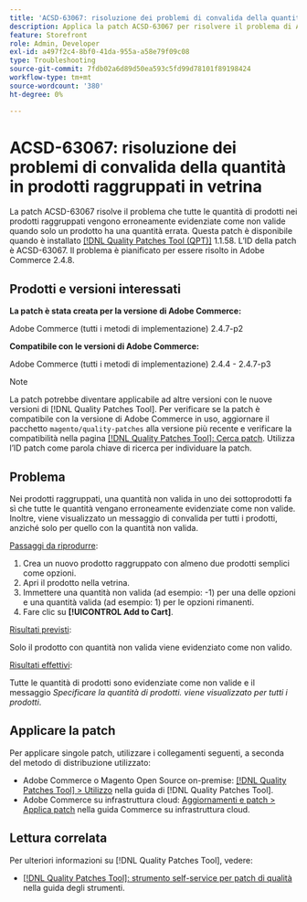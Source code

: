 ```yaml
---
title: 'ACSD-63067: risoluzione dei problemi di convalida della quantità in prodotti raggruppati in vetrina'
description: Applica la patch ACSD-63067 per risolvere il problema di Adobe Commerce, in cui tutte le quantità di prodotti nei prodotti raggruppati vengono erroneamente evidenziate come non valide quando solo un prodotto presenta una quantità errata.
feature: Storefront
role: Admin, Developer
exl-id: a497f2c4-8bf0-41da-955a-a58e79f09c08
type: Troubleshooting
source-git-commit: 7fdb02a6d89d50ea593c5fd99d78101f89198424
workflow-type: tm+mt
source-wordcount: '380'
ht-degree: 0%

---
```


# ACSD-63067: risoluzione dei problemi di convalida della quantità in prodotti raggruppati in vetrina

La patch ACSD-63067 risolve il problema che tutte le quantità di prodotti nei prodotti raggruppati vengono erroneamente evidenziate come non valide quando solo un prodotto ha una quantità errata. Questa patch è disponibile quando è installato [[!DNL Quality Patches Tool (QPT)]](/help/tools/quality-patches-tool/quality-patches-tool-to-self-serve-quality-patches.md) 1.1.58. L’ID della patch è ACSD-63067. Il problema è pianificato per essere risolto in Adobe Commerce 2.4.8.

## Prodotti e versioni interessati

**La patch è stata creata per la versione di Adobe Commerce:**

Adobe Commerce (tutti i metodi di implementazione) 2.4.7-p2

**Compatibile con le versioni di Adobe Commerce:**

Adobe Commerce (tutti i metodi di implementazione) 2.4.4 - 2.4.7-p3

>[!NOTE]
>
>La patch potrebbe diventare applicabile ad altre versioni con le nuove versioni di [!DNL Quality Patches Tool]. Per verificare se la patch è compatibile con la versione di Adobe Commerce in uso, aggiornare il pacchetto `magento/quality-patches` alla versione più recente e verificare la compatibilità nella pagina [[!DNL Quality Patches Tool]: Cerca patch](https://experienceleague.adobe.com/tools/commerce-quality-patches/index.html?lang=it). Utilizza l’ID patch come parola chiave di ricerca per individuare la patch.

## Problema

Nei prodotti raggruppati, una quantità non valida in uno dei sottoprodotti fa sì che tutte le quantità vengano erroneamente evidenziate come non valide. Inoltre, viene visualizzato un messaggio di convalida per tutti i prodotti, anziché solo per quello con la quantità non valida.

<u>Passaggi da riprodurre</u>:

1. Crea un nuovo prodotto raggruppato con almeno due prodotti semplici come opzioni.
1. Apri il prodotto nella vetrina.
1. Immettere una quantità non valida (ad esempio: -1) per una delle opzioni e una quantità valida (ad esempio: 1) per le opzioni rimanenti.
1. Fare clic su **[!UICONTROL Add to Cart]**.

<u>Risultati previsti</u>:

Solo il prodotto con quantità non valida viene evidenziato come non valido.

<u>Risultati effettivi</u>:

Tutte le quantità di prodotti sono evidenziate come non valide e il messaggio *Specificare la quantità di prodotti. viene visualizzato per tutti i prodotti*.


## Applicare la patch

Per applicare singole patch, utilizzare i collegamenti seguenti, a seconda del metodo di distribuzione utilizzato:

* Adobe Commerce o Magento Open Source on-premise: [[!DNL Quality Patches Tool] > Utilizzo](/help/tools/quality-patches-tool/usage.md) nella guida di [!DNL Quality Patches Tool].
* Adobe Commerce su infrastruttura cloud: [Aggiornamenti e patch > Applica patch](https://experienceleague.adobe.com/docs/commerce-cloud-service/user-guide/develop/upgrade/apply-patches.html?lang=it) nella guida Commerce su infrastruttura cloud.


## Lettura correlata

Per ulteriori informazioni su [!DNL Quality Patches Tool], vedere:

* [[!DNL Quality Patches Tool]: strumento self-service per patch di qualità](/help/tools/quality-patches-tool/quality-patches-tool-to-self-serve-quality-patches.md) nella guida degli strumenti.
